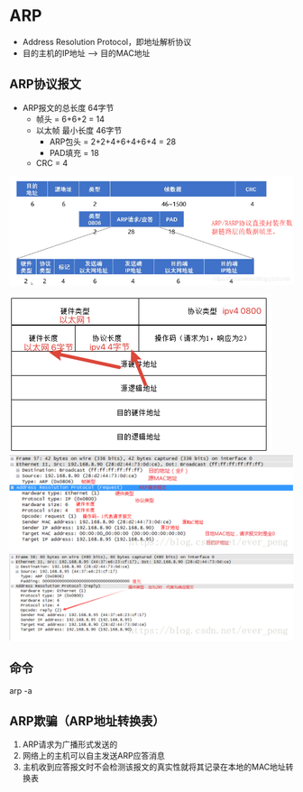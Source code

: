 # ARP
- Address Resolution Protocol，即地址解析协议
- 目的主机的IP地址 --> 目的MAC地址

## ARP协议报文
- ARP报文的总长度 64字节
	- 帧头 = 6+6+2 = 14
	- 以太帧 最小长度 46字节
		- ARP包头 = 2+2+4+6+4+6+4 = 28
		- PAD填充 = 18
	- CRC = 4
	
![](../../photo/Pasted%20image%2020221003215650.png)

![](../../photo/Pasted%20image%2020221003220417.png)
![ARP请求](../../photo/Pasted%20image%2020221003215227.png)
![ARP响应](../../photo/Pasted%20image%2020221003215324.png)

## 命令
arp -a

## ARP欺骗（ARP地址转换表）
1. ARP请求为广播形式发送的
2. 网络上的主机可以自主发送ARP应答消息
3. 主机收到应答报文时不会检测该报文的真实性就将其记录在本地的MAC地址转换表